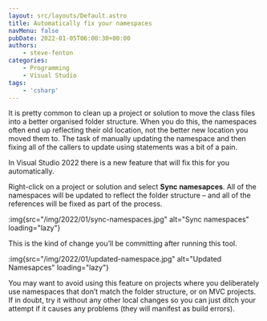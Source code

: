 ```yaml
---
layout: src/layouts/Default.astro
title: Automatically fix your namespaces
navMenu: false
pubDate: 2022-01-05T06:00:30+00:00
authors:
    - steve-fenton
categories:
    - Programming
    - Visual Studio
tags:
    - 'csharp'
---
```


It is pretty common to clean up a project or solution to move the class files into a better organised folder structure. When you do this, the namespaces often end up reflecting their old location, not the better new location you moved them to. The task of manually updating the namespace and then fixing all of the callers to update using statements was a bit of a pain.

In Visual Studio 2022 there is a new feature that will fix this for you automatically.

Right-click on a project or solution and select **Sync namesapces**. All of the namespaces will be updated to reflect the folder structure – and all of the references will be fixed as part of the process.

:img{src="/img/2022/01/sync-namespaces.jpg" alt="Sync namespaces" loading="lazy"}

This is the kind of change you’ll be committing after running this tool.

:img{src="/img/2022/01/updated-namespace.jpg" alt="Updated Namesapces" loading="lazy"}

You may want to avoid using this feature on projects where you deliberately use namespaces that don’t match the folder structure, or on MVC projects. If in doubt, try it without any other local changes so you can just ditch your attempt if it causes any problems (they will manifest as build errors).